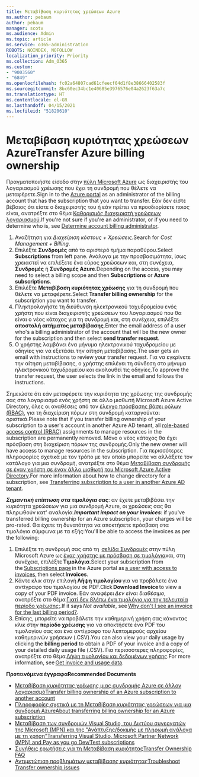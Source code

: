 ```yaml
---
title: Μεταβίβαση κυριότητας χρεώσεων Azure
ms.author: pebaum
author: pebaum
manager: scotv
ms.audience: Admin
ms.topic: article
ms.service: o365-administration
ROBOTS: NOINDEX, NOFOLLOW
localization_priority: Priority
ms.collection: Adm_O365
ms.custom:
- "9003560"
- "6849"
ms.openlocfilehash: fc02a64807cad61cfeecf04d1f8e38666402583f
ms.sourcegitcommit: 8bc60ec34bc1e40685e3976576e04a2623f63a7c
ms.translationtype: HT
ms.contentlocale: el-GR
ms.lasthandoff: 04/15/2021
ms.locfileid: "51820610"
---
```

# <a name="transfer-azure-billing-ownership"></a><span data-ttu-id="ef859-102">Μεταβίβαση κυριότητας χρεώσεων Azure</span><span class="sxs-lookup"><span data-stu-id="ef859-102">Transfer Azure billing ownership</span></span>

<span data-ttu-id="ef859-103">Πραγματοποιήστε είσοδο στην [πύλη Microsoft Azure](https://portal.azure.com/) ως διαχειριστής του λογαριασμού χρέωσης που έχει τη συνδρομή που θέλετε να μεταφέρετε.</span><span class="sxs-lookup"><span data-stu-id="ef859-103">Sign in to the [Azure portal](https://portal.azure.com/) as an administrator of the billing account that has the subscription that you want to transfer.</span></span> <span data-ttu-id="ef859-104">Εάν δεν είστε βέβαιος ότι είστε ο διαχειριστής του ή εάν πρέπει να προσδιορίσετε ποιος είναι, ανατρέξτε στο θέμα [ Καθορισμός διαχειριστή χρεώσεων λογαριασμού](https://docs.microsoft.com/azure/cost-management-billing/understand/subscription-transfer#whoisaa).</span><span class="sxs-lookup"><span data-stu-id="ef859-104">If you're not sure if you're an administrator, or if you need to determine who is, see [Determine account billing administrator](https://docs.microsoft.com/azure/cost-management-billing/understand/subscription-transfer#whoisaa).</span></span>

1. <span data-ttu-id="ef859-105">Αναζήτηση για _Διαχείριση κόστους + Χρεώσεις_.</span><span class="sxs-lookup"><span data-stu-id="ef859-105">Search for _Cost Management + Billing_.</span></span>
1. <span data-ttu-id="ef859-106">Επιλέξτε **Συνδρομές** από το αριστερό τμήμα παραθύρου.</span><span class="sxs-lookup"><span data-stu-id="ef859-106">Select **Subscriptions** from left pane.</span></span> <span data-ttu-id="ef859-107">Ανάλογα με την προσβασιμότητα, ίσως χρειαστεί να επιλέξετε ένα εύρος χρεώσεων και, στη συνέχεια, **Συνδρομές** ή **Συνδρομές Azure**.</span><span class="sxs-lookup"><span data-stu-id="ef859-107">Depending on the access, you may need to select a billing scope and then **Subscriptions** or **Azure subscriptions**.</span></span>
1. <span data-ttu-id="ef859-108">Επιλέξτε **Μεταβίβαση κυριότητας χρέωσης** για τη συνδρομή που θέλετε να μεταφέρετε.</span><span class="sxs-lookup"><span data-stu-id="ef859-108">Select **Transfer billing ownership** for the subscription you want to transfer.</span></span>
1. <span data-ttu-id="ef859-109">Πληκτρολογήστε τη διεύθυνση ηλεκτρονικού ταχυδρομείου ενός χρήστη που είναι διαχειριστής χρεώσεων του λογαριασμού που θα είναι ο νέος κάτοχος για τη συνδρομή και, στη συνέχεια, επιλέξτε **αποστολή αιτήματος μεταβίβασης**.</span><span class="sxs-lookup"><span data-stu-id="ef859-109">Enter the email address of a user who's a billing administrator of the account that will be the new owner for the subscription and then select **send transfer request**.</span></span>
1. <span data-ttu-id="ef859-110">Ο χρήστης λαμβάνει ένα μήνυμα ηλεκτρονικού ταχυδρομείου με οδηγίες για να εξετάσει την αίτηση μεταβίβασης.</span><span class="sxs-lookup"><span data-stu-id="ef859-110">The user gets an email with instructions to review your transfer request.</span></span> <span data-ttu-id="ef859-111">Για να εγκρίνετε την αίτηση μεταβίβασης, ο χρήστης επιλέγει τη σύνδεση στο μήνυμα ηλεκτρονικού ταχυδρομείου και ακολουθεί τις οδηγίες.</span><span class="sxs-lookup"><span data-stu-id="ef859-111">To approve the transfer request, the user selects the link in the email and follows the instructions.</span></span>

<span data-ttu-id="ef859-112">Σημειώστε ότι εάν μεταφέρετε την κυριότητα της χρέωσης της συνδρομής σας στο λογαριασμό ενός χρήστη σε άλλο μισθωτή Microsoft Azure Active Directory, όλες οι αναθέσεις από τον [έλεγχο πρόσβασης βάσει ρόλων (RBAC)](https://docs.microsoft.com/azure/role-based-access-control/overview?WT.mc_id=Portal-Microsoft_Azure_Support), για τη διαχείριση πόρων στη συνδρομή καταργούνται οριστικά.</span><span class="sxs-lookup"><span data-stu-id="ef859-112">Please note that if you transfer billing ownership of your subscription to a user's account in another Azure AD tenant, all [role-based access control (RBAC)](https://docs.microsoft.com/azure/role-based-access-control/overview?WT.mc_id=Portal-Microsoft_Azure_Support) assignments to manage resources in the subscription are permanently removed.</span></span> <span data-ttu-id="ef859-113">Μόνο ο νέος κάτοχος θα έχει πρόσβαση στη διαχείριση πόρων της συνδρομής.</span><span class="sxs-lookup"><span data-stu-id="ef859-113">Only the new owner will have access to manage resources in the subscription.</span></span> <span data-ttu-id="ef859-114">Για περισσότερες πληροφορίες σχετικά με τον τρόπο με τον οποίο μπορείτε να αλλάξετε τον κατάλογο για μια συνδρομή, ανατρέξτε στο θέμα [Μεταβίβαση συνδρομής σε έναν χρήστη σε έναν άλλο μισθωτή του Microsoft Azure Active Directory](https://docs.microsoft.com/azure/active-directory/managed-identities-azure-resources/known-issues?WT.mc_id=Portal-Microsoft_Azure_Support).</span><span class="sxs-lookup"><span data-stu-id="ef859-114">For more information about how to change directory for a subscription, see [Transferring subscription to a user in another Azure AD tenant](https://docs.microsoft.com/azure/active-directory/managed-identities-azure-resources/known-issues?WT.mc_id=Portal-Microsoft_Azure_Support).</span></span>

<span data-ttu-id="ef859-115">_**Σημαντική επίπτωση στα τιμολόγια σας**_: αν έχετε μεταβιβάσει την κυριότητα χρεώσεων για μια συνδρομή Azure, οι χρεώσεις σας θα πληρωθούν κατ' αναλογία.</span><span class="sxs-lookup"><span data-stu-id="ef859-115">_**Important impact on your invoices**_: if you've transferred billing ownership for an Azure subscription, your charges will be pro-rated.</span></span> <span data-ttu-id="ef859-116">Θα έχετε τη δυνατότητα να αποκτήσετε πρόσβαση στα τιμολόγια σύμφωνα με τα εξής:</span><span class="sxs-lookup"><span data-stu-id="ef859-116">You'll be able to access the invoices as per the following:</span></span>  

1. <span data-ttu-id="ef859-117">Επιλέξτε τη συνδρομή σας από τη  [σελίδα Συνδρομές](https://portal.azure.com/#blade/Microsoft_Azure_Billing/SubscriptionsBlade) στην πύλη Microsoft Azure ως [ένας χρήστης με πρόσβαση σε τιμολόγια](https://docs.microsoft.com/azure/cost-management-billing/manage/manage-billing-access?WT.mc_id=Portal-Microsoft_Azure_Support)και, στη συνέχεια, επιλέξτε **Τιμολόγια**.</span><span class="sxs-lookup"><span data-stu-id="ef859-117">Select your subscription from the [Subscriptions page](https://portal.azure.com/#blade/Microsoft_Azure_Billing/SubscriptionsBlade) in the Azure portal as [a user with access to invoices](https://docs.microsoft.com/azure/cost-management-billing/manage/manage-billing-access?WT.mc_id=Portal-Microsoft_Azure_Support), then select **Invoices**.</span></span>
1. <span data-ttu-id="ef859-118">Κάντε κλικ στην επιλογή **Λήψη τιμολογίου** για να προβάλετε ένα αντίγραφο του τιμολογίου σε PDF.</span><span class="sxs-lookup"><span data-stu-id="ef859-118">Click **Download Invoice** to view a copy of your PDF invoice.</span></span> <span data-ttu-id="ef859-119">Εάν αναφέρει _Δεν είναι διαθέσιμο_, ανατρέξτε στο θέμα [Γιατί δεν βλέπω ένα τιμολόγιο για την τελευταία περίοδο χρέωσης;](https://docs.microsoft.com/azure/cost-management-billing/manage/download-azure-invoice-daily-usage-date?WT.mc_id=Portal-Microsoft_Azure_Support#noinvoice).</span><span class="sxs-lookup"><span data-stu-id="ef859-119">If it says _Not available_, see [Why don't I see an invoice for the last billing period?](https://docs.microsoft.com/azure/cost-management-billing/manage/download-azure-invoice-daily-usage-date?WT.mc_id=Portal-Microsoft_Azure_Support#noinvoice).</span></span>
1. <span data-ttu-id="ef859-120">Επίσης, μπορείτε να προβάλετε την καθημερινή χρήση σας κάνοντας κλικ στην **περίοδο χρέωσης** για να αποκτήσετε ένα PDF του τιμολογίου σας και ένα αντίγραφο του λεπτομερούς αρχείου καθημερινών χρήσεων (.CSV).</span><span class="sxs-lookup"><span data-stu-id="ef859-120">You can also view your daily usage by clicking the **billing period** to obtain a PDF of your invoice and a copy of your detailed daily usage file (.CSV).</span></span> <span data-ttu-id="ef859-121">Για περισσότερες πληροφορίες, ανατρέξτε στο θέμα [Λήψη τιμολογίου και δεδομένων χρήσης](https://docs.microsoft.com/azure/cost-management-billing/manage/download-azure-invoice-daily-usage-date?WT.mc_id=Portal-Microsoft_Azure_Support).</span><span class="sxs-lookup"><span data-stu-id="ef859-121">For more information, see [Get invoice and usage data](https://docs.microsoft.com/azure/cost-management-billing/manage/download-azure-invoice-daily-usage-date?WT.mc_id=Portal-Microsoft_Azure_Support).</span></span>

<span data-ttu-id="ef859-122">**Προτεινόμενα έγγραφα**</span><span class="sxs-lookup"><span data-stu-id="ef859-122">**Recommended Documents**</span></span>

- [<span data-ttu-id="ef859-123">Μεταβίβαση κυριότητας χρέωσης μιας συνδρομής Azure σε άλλον λογαριασμό</span><span class="sxs-lookup"><span data-stu-id="ef859-123">Transfer billing ownership of an Azure subscription to another account</span></span>](https://docs.microsoft.com/azure/cost-management-billing/manage/billing-subscription-transfer)
- [<span data-ttu-id="ef859-124">Πληροφορίες σχετικά με τη Μεταβίβαση κυριότητας χρεώσεων για μια συνδρομή Azure</span><span class="sxs-lookup"><span data-stu-id="ef859-124">About transferring billing ownership for an Azure subscription</span></span>](https://docs.microsoft.com//azure/cost-management-billing/understand/subscription-transfer)
- [<span data-ttu-id="ef859-125">Μεταβίβαση των συνδρομών Visual Studio, του Δικτύου συνεργατών της Microsoft (MPN) και της "Ανάπτυξης/δοκιμής με πληρωμή ανάλογα με τη χρήση"</span><span class="sxs-lookup"><span data-stu-id="ef859-125">Transferring Visual Studio, Microsoft Partner Network (MPN) and Pay as you go Dev/Test subscriptions</span></span>](https://docs.microsoft.com/azure/billing/billing-subscription-transfer?WT.mc_id=Portal-Microsoft_Azure_Support#transferring-visual-studio-microsoft-partner-network-mpn-and-pay-as-you-go-devtest-subscriptions)
- [<span data-ttu-id="ef859-126">Συνήθεις ερωτήσεις για τη Μεταβίβαση κυριότητας</span><span class="sxs-lookup"><span data-stu-id="ef859-126">Transfer Ownership FAQ</span></span>](https://docs.microsoft.com/azure/billing/billing-subscription-transfer?WT.mc_id=Portal-Microsoft_Azure_Support#frequently-asked-questions-faq-for-senders)
- [<span data-ttu-id="ef859-127">Αντιμετώπιση προβλημάτων μεταβίβασης κυριότητας</span><span class="sxs-lookup"><span data-stu-id="ef859-127">Troubleshoot Transfer ownership issues</span></span>](https://docs.microsoft.com/azure/billing/billing-subscription-transfer?WT.mc_id=Portal-Microsoft_Azure_Support#troubleshooting)
